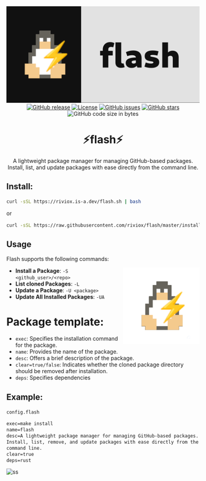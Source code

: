 <div align="center">
  <img src="./art/banner.png" alt="banner">
  <br>
  <a href="https://github.com/riviox/flash/releases"><img src="https://img.shields.io/github/release/riviox/flash.svg" alt="GitHub release"></a>
  <a href="https://github.com/riviox/flash/blob/main/LICENSE"><img src="https://img.shields.io/github/license/riviox/flash.svg" alt="License"></a>
  <a href="https://github.com/riviox/flash/issues"><img src="https://img.shields.io/github/issues/riviox/flash.svg" alt="GitHub issues"></a>
  <a href="https://github.com/riviox/flash/stargazers"><img src="https://img.shields.io/github/stars/riviox/flash.svg" alt="GitHub stars"></a>
  <img src="https://img.shields.io/github/languages/code-size/riviox/flash" alt="GitHub code size in bytes">
  <h1>⚡flash⚡</h1>
  <p>A lightweight package manager for managing GitHub-based packages. Install, list, and update packages with ease directly from the command line.</p>
</div>

## Install:
```bash
curl -sSL https://riviox.is-a.dev/flash.sh | bash
```
or
```bash
curl -sSL https://raw.githubusercontent.com/riviox/flash/master/installer.sh | bash
```

## Usage

Flash supports the following commands:

<img src="./art/logo.png" alt="Flash Logo" align="right" height="200px">

- **Install a Package**: `-S <github_user>/<repo>`
- **List cloned Packages**: `-L`
- **Update a Package**: `-U <package>`
- **Update All Installed Packages**: `-UA`

# Package template:

- `exec`: Specifies the installation command for the package.
- `name`: Provides the name of the package.
- `desc`: Offers a brief description of the package.
- `clear=true/false`: Indicates whether the cloned package directory should be removed after installation.
- `deps`: Specifies dependencies
## Example:
`config.flash`
```
exec=make install
name=flash
desc=A lightweight package manager for managing GitHub-based packages. Install, list, remove, and update packages with ease directly from the command line.
clear=true
deps=rust
```

![ss](https://github.com/riviox/flash/assets/100956266/d3f00bde-6030-4996-a25e-d8cd9c259e0c)
